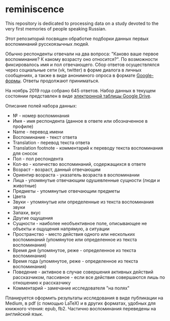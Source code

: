 # reminiscence
This repository is dedicated to processing data on a study devoted to the very first memories of people speaking Russian.

Этот репозиторий посвящен обработке подборки данных первых воспоминаний русскоязычных людей.

Обычно респонденты отвечали на два вопроса: "Каково ваше первое воспоминание? К какому возрасту оно относится?". По возможности фиксировалось имя и пол отвечающего. Сбор ответов осуществлялся через социальные сети (vk, twitter) в форме диалога в личных сообщениях, а также в виде анонимного опроса в формате [Google-формы](https://docs.google.com/forms/d/1VgxUitSX7CZqr1RTlymFTjglAZjS_AT36cbRVX-EPXA/). Ответы продолжают приниматься.

На ноябрь 2019 года собрано 645 ответов. Набор данных в текущем состоянии представлен в виде [электронной таблицы Google Drive](https://docs.google.com/spreadsheets/d/1KSirtO9hZSmVst--GiqsBPYk6hX-xOCI-SolgiafjcI/edit?usp=sharing).

Описание полей набора данных:
- № - номер воспоминания
- Имя - имя респондента (данное в ответе или обозначенное в профиле)
- Name - перевод имени
- Воспоминание - текст ответа
- Translation - перевод текста ответа
- Translation footnote - комментарий к переводу текста воспоминания для сносок
- Пол - пол респондента
- Кол-во - количество воспоминаний, содержащихся в ответе
- Возраст - возраст, данный отвечающим
- Ориентир возраста - указатель возраста в воспоминании
- Лица - упомянутые отвечающим одушевленные сущности (люди и животные) 
- Предметы - упомянутые отвечающим предметы
- Цвета
- Звуки - упомянутые или определенные из текста воспоминания звуки
- Запахи, вкус
- Другие ощущения
- Сущности - наиболее необъективное поле, описывающее не объекты и ощущения напрямую, а ситуации
- Пространство - место действия одного или нескольких воспоминаний (упомянутое или определенное из текста воспоминания)
- Время дня (упомянутое, реже - определенное из текста воспоминания)
- Время года (упомянутое, реже - определенное из текста воспоминания)
- Поведение - активное в случае совершения активных действий рассказчиком, пассивное - если все действия совершаются лишь по отношению к рассказчику
- Комментарий - замечание исследователя "на полях"

Планируется оформить результаты исследования в виде публикации на Medium, в pdf (с помощью LaTeX) и в других форматах, удобных для книжного чтения: epub, fb2. Частично воспоминания переведены на английский язык.